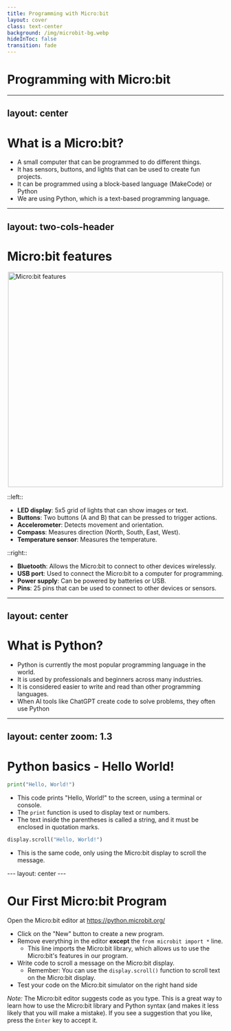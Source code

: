 ```yaml
---
title: Programming with Micro:bit
layout: cover
class: text-center
background: /img/microbit-bg.webp
hideInToc: false
transition: fade
---
```


# Programming with Micro:bit

---
layout: center
---

# What is a Micro:bit?

- A small computer that can be programmed to do different things.
- It has sensors, buttons, and lights that can be used to create fun projects.
- It can be programmed using a block-based language (MakeCode) or Python
- We are using Python, which is a text-based programming language.

---
layout: two-cols-header
---

# Micro:bit features

<img src="/img/microbit-diagram.avif" alt="Micro:bit features" width="500" style="display:block; margin:auto"/>

::left::

- **LED display**: 5x5 grid of lights that can show images or text.
- **Buttons**: Two buttons (A and B) that can be pressed to trigger actions.
- **Accelerometer**: Detects movement and orientation.
- **Compass**: Measures direction (North, South, East, West).
- **Temperature sensor**: Measures the temperature.

::right::
- **Bluetooth**: Allows the Micro:bit to connect to other devices wirelessly.
- **USB port**: Used to connect the Micro:bit to a computer for programming.
- **Power supply**: Can be powered by batteries or USB.
- **Pins**: 25 pins that can be used to connect to other devices or sensors.

---
layout: center
---

# What is Python?
- Python is currently the most popular programming language in the world.
- It is used by professionals and beginners across many industries.
- It is considered easier to write and read than other programming languages.
- When AI tools like ChatGPT create code to solve problems, they often use Python

---
layout: center
zoom: 1.3
---

# Python basics - Hello World!


```python
print("Hello, World!")
```

- This code prints "Hello, World!" to the screen, using a terminal or console.
- The `print` function is used to display text or numbers.
- The text inside the parentheses is called a string, and it must be enclosed in quotation marks.

<v-click>

```python
display.scroll("Hello, World!")
```

- This is the same code, only using the Micro:bit display to scroll the message.

</v-click>
---
layout: center
---

# Our First Micro:bit Program

Open the Micro:bit editor at https://python.microbit.org/

- Click on the "New" button to create a new program.
- Remove everything in the editor **except** the `from microbit import *` line.
    - This line imports the Micro:bit library, which allows us to use the Micro:bit's features in our program.
- Write code to scroll a message on the Micro:bit display.
    - Remember: You can use the `display.scroll()` function to scroll text on the Micro:bit display.
- Test your code on the Micro:bit simulator on the right hand side

*Note:* The Micro:bit editor suggests code as you type. This is a great way to learn how to use the Micro:bit library and Python syntax (and makes it less likely that you will make a mistake). If you see a suggestion that you like, press the `Enter` key to accept it.



